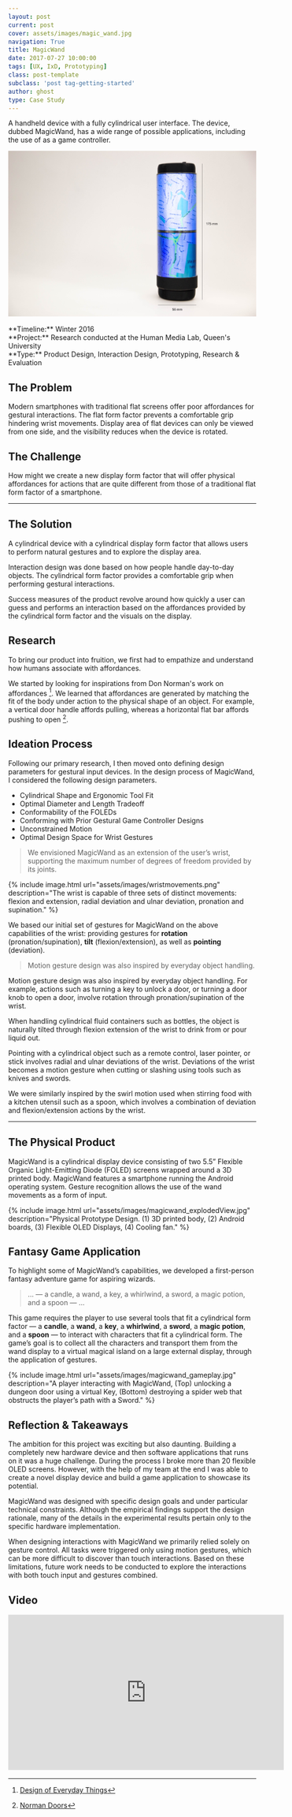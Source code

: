 ```yaml
---
layout: post
current: post
cover: assets/images/magic_wand.jpg
navigation: True
title: MagicWand
date: 2017-07-27 10:00:00
tags: [UX, IxD, Prototyping]
class: post-template
subclass: 'post tag-getting-started'
author: ghost
type: Case Study
---
```

A handheld device with a fully cylindrical user interface. The device, dubbed MagicWand, has a wide range of possible applications, including the use of as a game controller.

![Image](assets/images/magic_wand_a.jpg#full)

<span class="project-intro">
**Timeline:** Winter 2016<br />
**Project:** Research conducted at the Human Media Lab, Queen's University<br />
**Type:** Product Design, Interaction Design, Prototyping, Research & Evaluation<br /></span>

## The Problem
Modern smartphones with traditional flat screens offer poor affordances for gestural interactions. The flat form factor prevents a comfortable grip hindering wrist movements. Display area of flat devices can only be viewed from one side, and the visibility reduces when the device is rotated.

## The Challenge
How might we create a new display form factor that will offer physical affordances for actions that are quite different from those of a traditional flat form factor of a smartphone.

---
## The Solution
A cylindrical device with a cylindrical display form factor that allows users to perform natural gestures and to explore the display area.

Interaction design was done based on how people handle day-to-day objects. The cylindrical form factor provides a comfortable grip when performing gestural interactions.

Success measures of the product revolve around how quickly a user can guess and performs an interaction based on the affordances provided by the cylindrical form factor and the visuals on the display.

## Research
To bring our product into fruition, we first had to empathize and understand how humans associate with affordances.

We started by looking for inspirations from Don Norman's work on affordances [^Book]. We learned that affordances are generated by matching the fit of the body under action to the physical shape of an object. For example, a vertical door handle affords pulling, whereas a horizontal flat bar affords pushing to open [^Doors].

[^Doors]:[Norman Doors](https://www.youtube.com/watch?v=yY96hTb8WgI)
[^Book]:[Design of Everyday Things](https://www.goodreads.com/book/show/840.The_Design_of_Everyday_Things)

## Ideation Process
Following our primary research, I then moved onto defining design parameters for gestural input devices. In the design process of MagicWand, I considered the following design parameters.

- Cylindrical Shape and Ergonomic Tool Fit
- Optimal Diameter and Length Tradeoff
- Conformability of the FOLEDs
- Conforming with Prior Gestural Game Controller Designs
- Unconstrained Motion
- Optimal Design Space for Wrist Gestures

> We envisioned MagicWand as an extension of the user’s wrist, supporting the maximum number of degrees of freedom provided by its joints.

{% include image.html url="assets/images/wristmovements.png" description="The wrist is capable of three sets of distinct movements: flexion and extension, radial deviation and ulnar deviation, pronation and supination." %}

We based our initial set of gestures for MagicWand on the above capabilities of the wrist: providing gestures for **rotation** (pronation/supination), **tilt** (flexion/extension), as well as **pointing** (deviation).

> Motion gesture design was also inspired by everyday object handling.

Motion gesture design was also inspired by everyday object handling. For example, actions such as turning a key to unlock a door, or turning a door knob to open a door, involve rotation through pronation/supination of the wrist.

When handling cylindrical fluid containers such as bottles, the object is naturally tilted through flexion extension of the wrist to drink from or pour liquid out.

Pointing with a cylindrical object such as a remote control, laser pointer, or stick involves radial and ulnar deviations of the wrist. Deviations of the wrist becomes a motion gesture when cutting or slashing using tools such as knives and swords.

We were similarly inspired by the swirl motion used when stirring food with a kitchen utensil such as a spoon, which involves a combination of deviation and flexion/extension actions by the wrist.

---
## The Physical Product
MagicWand is a cylindrical display device consisting of two 5.5” Flexible Organic Light-Emitting Diode (FOLED) screens wrapped around a 3D printed body. MagicWand features a smartphone running the Android operating system. Gesture recognition allows the use of the wand movements as a form of input.

{% include image.html url="assets/images/magicwand_explodedView.jpg" description="Physical Prototype Design. (1) 3D printed body, (2) Android boards, (3) Flexible OLED Displays, (4) Cooling fan." %}

## Fantasy Game Application
To highlight some of MagicWand’s capabilities, we developed a first-person fantasy adventure game for aspiring wizards.

> ... — a candle, a wand, a key, a whirlwind, a sword, a magic potion, and a spoon — ...

This game requires the player to use several tools that fit a cylindrical form factor — a **candle**, a **wand**, a **key**, a **whirlwind**, a **sword**, a **magic potion**, and a **spoon** — to interact with characters that fit a cylindrical form. The game’s goal is to collect all the characters and transport them from the wand display to a virtual magical island on a large external display, through the application of gestures.

{% include image.html url="assets/images/magicwand_gameplay.jpg" description="A player interacting with MagicWand, (Top) unlocking a dungeon door using a virtual Key, (Bottom) destroying a spider web that obstructs the player’s path with a Sword." %}

## Reflection & Takeaways
The ambition for this project was exciting but also daunting. Building a completely new hardware device and then software applications that runs on it was a huge challenge. During the process I broke more than 20 flexible OLED screens. However, with the help of my team at the end I was able to create a novel display device and build a game application to showcase its potential.

MagicWand was designed with specific design goals and under particular technical constraints. Although the empirical findings support the design rationale, many of the details in the experimental results pertain only to the specific hardware implementation.

When designing interactions with MagicWand we primarily relied solely on gesture control. All tasks were triggered only using motion gestures, which can be more difficult to discover than touch interactions. Based on these limitations, future work needs to be conducted to explore the interactions with both touch input and gestures combined.

## Video

<iframe width="560" height="315" src="https://www.youtube.com/embed/eFHyRWFf2Qs" frameborder="0" allow="accelerometer; autoplay; encrypted-media; gyroscope; picture-in-picture" allowfullscreen></iframe>
